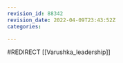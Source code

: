 ```yaml
---
revision_id: 88342
revision_date: 2022-04-09T23:43:52Z
categories:

---
```


#REDIRECT [[Varushka_leadership]]